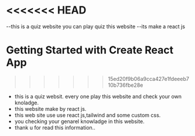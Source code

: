 <<<<<<< HEAD
=======
--this is a quiz website you can play quiz this website 
--its make a react js  






# Getting Started with Create React App
>>>>>>> 15ed20f9b06a9cca427e1fdeeeb710b736fbe28e

<ul>
<li>this is a quiz websit. every one play this website and check your own knoladge.</li>
<li>this website make by react js.</li>
<li>this web site use use react js,tailwind and some custom css.</li>
<li>you checking your genarel knowladge in this website.</li>
<li> thank u for read this information..</li>
</ul>










